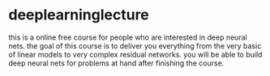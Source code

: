 # deeplearninglecture
this is a online free course for people who are interested in deep neural nets. the goal of this course is to deliver you everything from the very basic of linear models to very complex residual networks.  you will be able to build deep neural nets for problems at hand after finishing the course.
